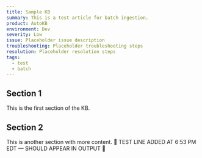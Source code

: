 ```yaml
---
title: Sample KB
summary: This is a test article for batch ingestion.
product: AutoKB
environment: Dev
severity: Low
issue: Placeholder issue description
troubleshooting: Placeholder troubleshooting steps
resolution: Placeholder resolution steps
tags:
  - test
  - batch
---
```

## Section 1
This is the first section of the KB.

## Section 2
This is another section with more content.
🚨 TEST LINE ADDED AT 6:53 PM EDT — SHOULD APPEAR IN OUTPUT 🚨